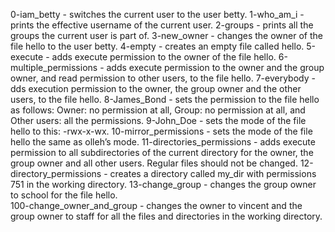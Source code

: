0-iam_betty - switches the current user to the user betty.
1-who_am_i - prints the effective username of the current user.
2-groups - prints all the groups the current user is part of.
3-new_owner - changes the owner of the file hello to the user betty.
4-empty - creates an empty file called hello.
5-execute - adds execute permission to the owner of the file hello.
6-multiple_permissions - adds execute permission to the owner and the group owner, and read permission to other users, to the file hello.
7-everybody - dds execution permission to the owner, the group owner and the other users, to the file hello.
8-James_Bond - sets the permission to the file hello as follows: Owner: no permission at all, Group: no permission at all, and  Other users: all the permissions.
9-John_Doe - sets the mode of the file hello to this: -rwx-x-wx.
10-mirror_permissions - sets the mode of the file hello the same as olleh’s mode.
11-directories_permissions - adds execute permission to all subdirectories of the current directory for the owner, the group owner and all other users. Regular files should not be changed.
12-directory_permissions - creates a directory called my_dir with permissions 751 in the working directory.
13-change_group - changes the group owner to school for the file hello.  
100-change_owner_and_group - changes the owner to vincent and the group owner to staff for all the files and directories in the working directory.  
